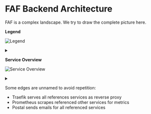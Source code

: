 # FAF Backend Architecture

FAF is a complex landscape. We try to draw the complete picture here.

**Legend**

![Legend](https://g.gravizo.com/source/legend_mark?https%3A%2F%2Fraw.githubusercontent.com%2FBrutus5000%2Fk8s-config%2Fmain%2FARCHITECTURE.md)
<details><summary></summary>
legend_mark
digraph Legend {
    infrastructure [style=filled, color=green]
    monitoring [style=filled, color=cadetblue1]
    forum [style=filled, color=yellow]
    "faf-core" [style=filled, color=red]
    "faf-extra" [style=filled, color=pink]
    chat [style=filled, color=aquamarine]

}
legend_mark
</details>

**Service Overview**

![Service Overview](https://g.gravizo.com/source/service_overview_mark?https%3A%2F%2Fraw.githubusercontent.com%2FBrutus5000%2Fk8s-config%2Fmain%2FARCHITECTURE.md)
<details><summary></summary>
service_overview_mark
digraph FAF {
    subgraph infrastructure {
        node [style=filled, color=green];
        MongoDB
        MariaDB
        RabbitMQ
        "Ory Hydra" [tooltip = "OAuth2 server"]
        Traefik
        Coturn
        Postal [tooltip = "Mail server"]
    }

    subgraph monitoring {
        node [style=filled, color=cadetblue1];
        Grafana -> Prometheus
        "MySQL-Exporter",
        "Node-Exporter",
        Cadvisor
    }

    subgraph forum {
		node [style=filled, color=yellow];
        NodeBB -> MongoDB [ label = "db=nodebb" ]
        "phpBB3 Archive"
    }

    subgraph "faf-core" {
		node [style=filled, color=red];
		"User Service"
        API
        "Lobby Server"
        "Replay Server"
        "League Service"
        Website -> "Lobby Server" [ label = "game stats" ]
        Wordpress
        "Content Server"
        Mautic
        QAI
        UnitDB

        "Lobby Server" -> API [ label = "achievement updates" ]
        Website -> API [ label = "leaderboards" ]
        Website -> API [ label = "registration,\npw-reset" ]
        Website -> Wordpress [ label = "news" ]
    }

    subgraph "faf-extra" {
		node [style=filled, color=pink];
        MediaWiki
        Voting
    }


    subgraph "chat" {
		node [style=filled, color=aquamarine];
        UnrealIRCD -> Anope [ label = "IRC services" ]
    }

    "Ory Hydra" -> "User Service" [label = "authentication"]

    NodeBB -> API [ label = "user lookup"]
    API -> NodeBB [ label = "sync account change"]

    "User Service" -> MariaDB [ label ="db=faf" ]
    API -> MariaDB [ label ="db=faf,league-service" ]
    API -> MariaDB [ label ="db=league-service" ]
    API -> MariaDB [ label ="db=anope" ]
    "Lobby Server" -> MariaDB [ label ="db=faf" ]
    "Lobby Server" -> MariaDB [ label ="db=anope" ]
    "Replay Server" -> MariaDB [ label ="db=faf" ]
    "League Service" -> MariaDB [ label="db=league-service"]
    Wordpress -> MariaDB [ label="db=wordpress" ]
    Anope -> MariaDB [ label = "db=anope"]
    MediaWiki -> MariaDB [ label = "db=mediawiki" ]
    "MySQL-Exporter" -> MariaDB [ label = "metrics" ]
    "Lobby Server" -> RabbitMQ [ label = "game events"]
    "League Service" -> RabbitMQ [ label = "game events" ]
    "Lobby Server" -> Coturn [ label = "directs games to" ]
    API -> Mautic [ label="manage contacts,\nsend emails"]
    NodeBB -> Postal
    Mautic -> Postal
    MediaWiki -> Postal
    QAI -> UnrealIRCD
    QAI -> API [ label = "data lookup" ]
    Voting -> API [ label = "frontend for voting" ]


    Traefik -> {
        API,
        Website,
        "User Service",
        "Ory Hydra",
        "Content Server",
        Wordpress,
        "phpBB3 Archive",
        Voting,
        MediaWiki,
        UnitDB
        Prometheus
        Grafana
    }
    Traefik -> RabbitMQ [ label = "only Dashboard" ]

    Prometheus -> {
        Traefik,
        API,
        "Lobby Server",
        "Replay Server",
        "MySQL-Exporter",
        "Node-Exporter",
        Cadvisor
        RabbitMQ
    }
}
service_overview_mark
</details>

Some edges are unnamed to avoid repetition:

* Traefik serves all references services as reverse proxy
* Prometheus scrapes referenced other services for metrics
* Postal sends emails for all referenced services